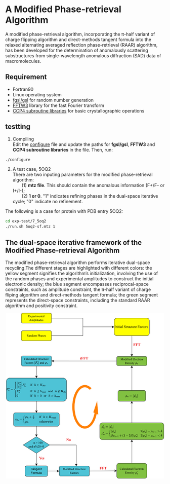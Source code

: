 # A Modified Phase-retrieval Algorithm
  A modified phase-retrieval algorithm, incorporating the π-half variant of charge flipping algorithm and direct-methods tangent formula into the relaxed alternating averaged reflection phase-retrieval (RAAR) algorithm, has been developed for the determination of anomalously scattering substructures from single-wavelength anomalous diffraction (SAD) data of macromolecules. 

## Requirement
- Fortran90
- Linux operating system
- [fgsl/gsl](http://www.gnu.org/software/gsl/) for random number generation
- [FFTW3](http://www.fftw.org) library for the fast Fourier transform
- [CCP4 subroutine libraries](https://www.ccp4.ac.uk/html/index.html) for basic crystallographic operations

## testting
1. Compiling  
Edit the [configure](configure) file and update the paths for  **fgsl/gsl**, **FFTW3** and **CCP4 subroutine libraries** in the file. Then, run:
```bash
./configure
```
2. A test case, 5OQ2  
There are two inputing parameters for the modified phase-retrieval algorithm:  
&ensp;&ensp;&ensp;&ensp;(1) **mtz file**. This should contain the anomalous information (F+/F- or I+/I-);  
&ensp;&ensp;&ensp;&ensp;(2) **1 or 0**. "1" indicates refining phases in the dual-space iterative cycle; "0" indicate no refinement.  

The following is a case for protein with PDB entry 5OQ2:    
```bash
cd exp-test/7_5oq2
./run.sh 5oq2-sf.mtz 1
```

## The dual-space iterative framework of the Modified Phase-retrieval Algorithm
The modified phase-retrieval algorithm performs iterative dual-space recycling.The different stages are highlighted with different colors: the yellow segment signifies the algorithm’s initialization, involving the use of the random phases and experimental amplitudes to construct the initial electronic density; the blue segment encompasses reciprocal-space constraints, such as amplitude constraint, the π-half variant of charge fliping algorithm and direct-methods tangent formula; the green segment represents the direct-space constraints, including the standard RAAR algorithm and positivity constraint.
<p align="center">
<img align="middle" src="fig/the_iterative_framework.png" width="500" alt="trg"/>
</p>
